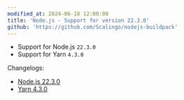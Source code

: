 ```yaml
---
modified_at: 2024-06-18 12:00:00
title: 'Node.js - Support for version 22.3.0'
github: 'https://github.com/Scalingo/nodejs-buildpack'
---
```


- Support for Node.js `22.3.0`
- Support for Yarn `4.3.0`

Changelogs:
- [Node.js 22.3.0](https://github.com/nodejs/node/blob/v22.3.0/doc/changelogs/CHANGELOG_V22.md#22.3.0)
- [Yarn 4.3.0](https://github.com/yarnpkg/berry/releases/tag/%40yarnpkg%2Fcli%2F4.3.0)
